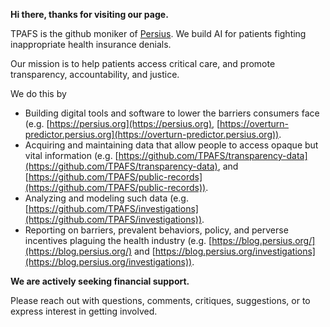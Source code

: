**Hi there, thanks for visiting our page.**

TPAFS is the github moniker of [Persius](https://persius.org). We build AI for patients fighting inappropriate health insurance denials.

Our mission is to help patients access critical care, and promote transparency, accountability, and justice.

We do this by

-  Building digital tools and software to lower the barriers consumers face (e.g. [https://persius.org](https://persius.org), [https://overturn-predictor.persius.org](https://overturn-predictor.persius.org)).
-  Acquiring and maintaining data that allow people to access opaque but vital information (e.g. [https://github.com/TPAFS/transparency-data](https://github.com/TPAFS/transparency-data), and [https://github.com/TPAFS/public-records](https://github.com/TPAFS/public-records)).
-  Analyzing and modeling such data (e.g. [https://github.com/TPAFS/investigations](https://github.com/TPAFS/investigations)).
-  Reporting on barriers, prevalent behaviors, policy, and perverse incentives plaguing the health industry (e.g. [https://blog.persius.org/](https://blog.persius.org/) and [https://blog.persius.org/investigations](https://blog.persius.org/investigations)).

**We are actively seeking financial support.**

Please reach out with questions, comments, critiques, suggestions, or to express interest in getting involved.
